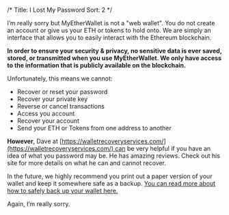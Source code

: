 /*
Title: I Lost My Password
Sort: 2
*/

I’m really sorry but MyEtherWallet is not a "web wallet". You do not create an account or give us your ETH or tokens to hold onto. We are simply an interface that allows you to easily interact with the Ethereum blockchain.  

**In order to ensure your security & privacy, no sensitive data is ever saved, stored, or transmitted when you use MyEtherWallet. We only have access to the information that is publicly available on the blockchain.**  

Unfortunately, this means we cannot:

*   Recover or reset your password
*   Recover your private key
*   Reverse or cancel transactions
*   Access you account
*   Recover your account
*   Send your ETH or Tokens from one address to another

**However**, Dave at [https://walletrecoveryservices.com/](https://walletrecoveryservices.com/) can be very helpful if you have an idea of what you password may be. He has amazing reviews. Check out his site for more details on what he can and cannot recover.  

In the future, we highly recommend you print out a paper version of your wallet and keep it somewhere safe as a backup. [You can read more about how to safely back up your wallet here.](https://myetherwallet.groovehq.com/knowledge_base/topics/how-do-i-save-slash-backup-my-wallet)  

Again, I’m really sorry.